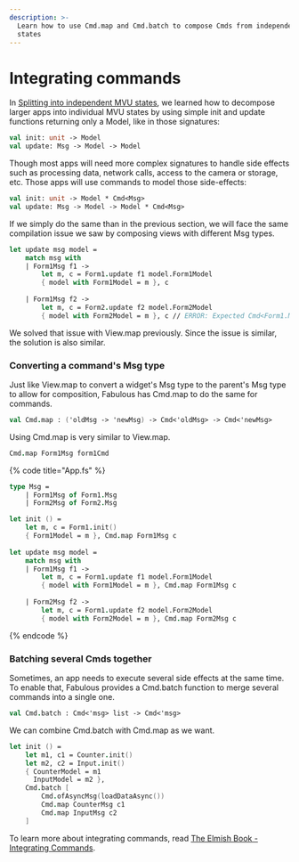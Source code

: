 ```yaml
---
description: >-
  Learn how to use Cmd.map and Cmd.batch to compose Cmds from independent MVU
  states
---
```


# Integrating commands

In [Splitting into independent MVU states](splitting-into-independent-mvu-states.md), we learned how to decompose larger apps into individual MVU states by using simple init and update functions returning only a Model, like in those signatures:

```fsharp
val init: unit -> Model
val update: Msg -> Model -> Model
```

Though most apps will need more complex signatures to handle side effects such as processing data, network calls, access to the camera or storage, etc. Those apps will use commands to model those side-effects:

```fsharp
val init: unit -> Model * Cmd<Msg>
val update: Msg -> Model -> Model * Cmd<Msg>
```

If we simply do the same than in the previous section, we will face the same compilation issue we saw by composing views with different Msg types.

```fsharp
let update msg model =
    match msg with
    | Form1Msg f1 ->
        let m, c = Form1.update f1 model.Form1Model
        { model with Form1Model = m }, c
        
    | Form1Msg f2 ->
        let m, c = Form2.update f2 model.Form2Model
        { model with Form2Model = m }, c // ERROR: Expected Cmd<Form1.Msg>, got Cmd<Form2.Msg>
```

We solved that issue with View.map previously. Since the issue is similar, the solution is also similar.

### Converting a command's Msg type

Just like View.map to convert a widget's Msg type to the parent's Msg type  to allow for composition, Fabulous has Cmd.map to do the same for commands.

```fsharp
val Cmd.map : ('oldMsg -> 'newMsg) -> Cmd<'oldMsg> -> Cmd<'newMsg>
```

Using Cmd.map is very similar to View.map.

```fsharp
Cmd.map Form1Msg form1Cmd
```

{% code title="App.fs" %}
```fsharp
type Msg =
    | Form1Msg of Form1.Msg
    | Form2Msg of Form2.Msg

let init () =
    let m, c = Form1.init()
    { Form1Model = m }, Cmd.map Form1Msg c
    
let update msg model =
    match msg with
    | Form1Msg f1 ->
        let m, c = Form1.update f1 model.Form1Model
        { model with Form1Model = m }, Cmd.map Form1Msg c
        
    | Form2Msg f2 ->
        let m, c = Form1.update f2 model.Form2Model
        { model with Form2Model = m }, Cmd.map Form2Msg c
```
{% endcode %}

### Batching several Cmds together

Sometimes, an app needs to execute several side effects at the same time. To enable that, Fabulous provides a Cmd.batch function to merge several commands into a single one.

```fsharp
val Cmd.batch : Cmd<'msg> list -> Cmd<'msg>
```

We can combine Cmd.batch with Cmd.map as we want.

```fsharp
let init () =
    let m1, c1 = Counter.init()
    let m2, c2 = Input.init()
    { CounterModel = m1
      InputModel = m2 },
    Cmd.batch [
        Cmd.ofAsyncMsg(loadDataAsync())
        Cmd.map CounterMsg c1
        Cmd.map InputMsg c2
    ]
```

To learn more about integrating commands, read [The Elmish Book - Integrating Commands](https://zaid-ajaj.github.io/the-elmish-book/#/chapters/scaling/integrating-commands).
